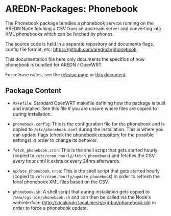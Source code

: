 # AREDN-Packages: Phonebook

The Phonebook package bundles a phonebook service running on the AREDN Node fetching
a CSV from an upstream server and converting into XML phonebooks which can be fetched by phones.

The source code is held in a separate repository and documents flags, config file format, etc: https://github.com/arednch/phonebook

This documentation file here only documents the specifics of how phonebook is bundled for AREDN / OpenWRT.

For release notes, see the [release page](https://github.com/arednch/packages/releases) or
[this document](https://docs.google.com/document/d/18D14Ch3GjUZmSRQALEKslvtEJ0O76pZkV3VNJ6vsB14/edit).

## Package Content

- `Makefile`: Standard OpenWRT makefile defining how the package is built and installed. See this file if you are unsure where files are copied to during installation.

- `phonebook.config`: This is the configuration file for the phonebook and is copied to `/etc/phonebook.conf` during the installation. This is where you can update flags (check the [phonebook repository](https://github.com/arednch/phonebook) for the possible settings) in order to change its behavior.

- `fetch_phonebook.cron`: This is the shell script that gets started hourly (copied to `/etc/cron.hourly/fetch_phonebook`) and fetches the CSV every hour until it exists or every 24hrs afterwards.

- `update_phonebook.cron`: This is the shell script that gets started hourly (copied to `/etc/cron.hourly/update_phonebook`) in order to refresh the local phonebook XML files based on the CSV.

- `phonebook.sh`: A shell script that during installation gets copied to `/www/cgi-bin/phonebook.sh` and can then be called via the Node's webinterface (http://localnode.local.mesh/cgi-bin/phonebook.sh) in order to force a phonebook update.
